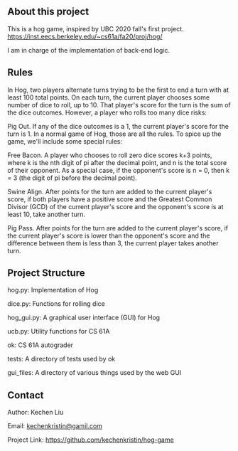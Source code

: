 ## About this project
This is a hog game, inspired by UBC 2020 fall's first project. https://inst.eecs.berkeley.edu/~cs61a/fa20/proj/hog/

I am in charge of the implementation of back-end logic.

## Rules
In Hog, two players alternate turns trying to be the first to end a turn with at least 100 total points. On each turn, the current player chooses some number of dice to roll, up to 10. That player's score for the turn is the sum of the dice outcomes. However, a player who rolls too many dice risks:

Pig Out. If any of the dice outcomes is a 1, the current player's score for the turn is 1.
In a normal game of Hog, those are all the rules. To spice up the game, we'll include some special rules:

Free Bacon. A player who chooses to roll zero dice scores k+3 points, where k is the nth digit of pi after the decimal point, and n is the total score of their opponent. As a special case, if the opponent's score is n = 0, then k = 3 (the digit of pi before the decimal point).

Swine Align. After points for the turn are added to the current player's score, if both players have a positive score and the Greatest Common Divisor (GCD) of the current player's score and the opponent's score is at least 10, take another turn.

Pig Pass. After points for the turn are added to the current player's score, if the current player's score is lower than the opponent's score and the difference between them is less than 3, the current player takes another turn.


## Project Structure
hog.py: Implementation of Hog

dice.py: Functions for rolling dice

hog_gui.py: A graphical user interface (GUI) for Hog

ucb.py: Utility functions for CS 61A

ok: CS 61A autograder

tests: A directory of tests used by ok

gui_files: A directory of various things used by the web GUI

## Contact
Author: Kechen Liu

Email: kechenkristin@gamil.com

Project Link: https://github.com/kechenkristin/hog-game


